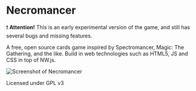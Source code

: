 # Necromancer

:exclamation: **Attention!** This is an early experimental version of the game, and still has several bugs and missing features.

A free, open source cards game inspired by Spectromancer, Magic: The Gathering, and the like. Build in web technologies such as HTML5, JS and CSS in top of NW.js.

 
   
  ![Screenshot of Necromancer](https://joancipria.files.wordpress.com/2017/02/necromancer.png)

Licensed under GPL v3
